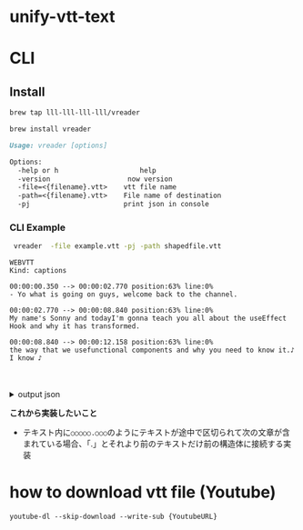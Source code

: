 # unify-vtt-text

# CLI


## Install
```sh
brew tap lll-lll-lll-lll/vreader
```

```sh
brew install vreader
```


```md
Usage: vreader [options] 

Options:
  -help or h 	 		        help
  -version            		 now version
  -file=<{filename}.vtt>    vtt file name
  -path=<{filename}.vtt>    File name of destination
  -pj                       print json in console
```

### CLI Example

```sh
 vreader  -file example.vtt -pj -path shapedfile.vtt
```



```
WEBVTT
Kind: captions

00:00:00.350 --> 00:00:02.770 position:63% line:0%
- Yo what is going on guys, welcome back to the channel.

00:00:02.770 --> 00:00:08.840 position:63% line:0%
My name's Sonny and todayI'm gonna teach you all about the useEffect Hook and why it has transformed.

00:00:08.840 --> 00:00:12.158 position:63% line:0%
the way that we usefunctional components and why you need to know it.♪ I know ♪

```
</div></details>
<br>
<br>

<details><summary>output json</summary><div>

```json

{
  "start_time": "00:00:00.350",
  "end_time": "00:00:02.770",
  "position": "position:63%",
  "line": "line:0%",
  "text": "- Yo what is going on guys, welcome back to the channel.",
  "separator": "--\u003e"
},
{
  "start_time": "00:00:02.770",
  "end_time": "00:00:08.840",
  "position": "position:63%",
  "line": "line:0%",
  "text": "My name's Sonny and todayI'm gonna teach you all about the useEffect Hook and why it has transformed.",
  "separator": "--\u003e"
},
{
  "start_time": "00:00:08.840",
  "end_time": "00:00:12.158",
  "position": "position:63%",
  "line": "line:0%",
  "text": "the way that we usefunctional components and why you need to know it.♪ I know ♪",
  "separator": "--\u003e"
}
```
</div></details>


**これから実装したいこと**<br>
- テキスト内に`○○○○○.○○○`のようにテキストが途中で区切られて次の文章が含まれている場合、「.」とそれより前のテキストだけ前の構造体に接続する実装





# how to download vtt file (Youtube)

`youtube-dl --skip-download --write-sub {YoutubeURL}`
